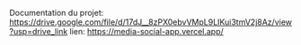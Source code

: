 Documentation du projet:
https://drive.google.com/file/d/17dJ__8zPX0ebvVMpL9LIKui3tmV2j8Az/view?usp=drive_link
lien: https://media-social-app.vercel.app/
